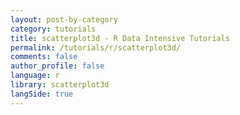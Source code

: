```yaml
---
layout: post-by-category
category: tutorials
title: scatterplot3d - R Data Intensive Tutorials
permalink: /tutorials/r/scatterplot3d/
comments: false
author_profile: false
language: r
library: scatterplot3d
langSide: true
---
```

